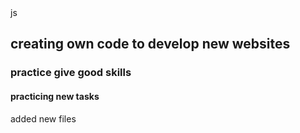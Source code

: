 <html>
  <head>
    <titlle>js</title>
  </head>
    <body>
      <h2>creating own code to develop new websites</h2>
      <h3>practice give good skills</h3>
      <h4>practicing new tasks</h4>
      <p>added new files</p>
    </body>
  </html>
    
